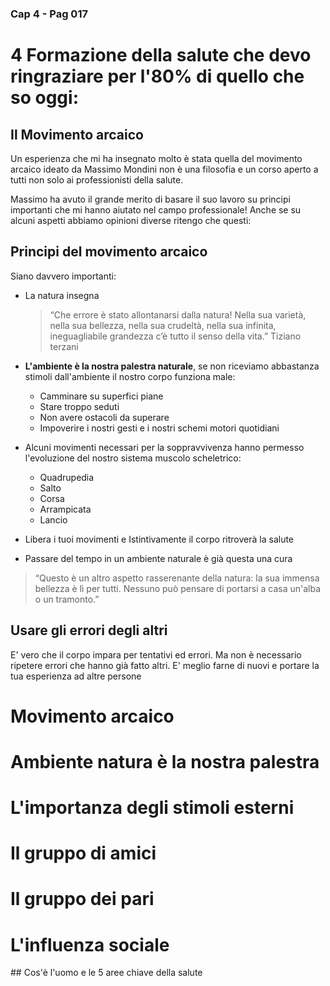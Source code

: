 ### Cap 4 - Pag 017

# 4 Formazione della salute che devo ringraziare per l'80% di quello che so oggi:

## Il Movimento arcaico

Un esperienza che mi ha insegnato molto è stata quella del movimento arcaico ideato da Massimo Mondini non è una filosofia e un corso aperto a tutti non solo ai professionisti della salute.

Massimo ha avuto il grande merito di basare il suo lavoro su principi importanti che mi hanno aiutato nel campo professionale!
Anche se su alcuni aspetti abbiamo opinioni diverse ritengo che questi:

## Principi del movimento arcaico

Siano davvero importanti:

- La natura insegna

  > “Che errore è stato allontanarsi dalla natura! Nella sua varietà, nella sua bellezza, nella sua crudeltà, nella sua infinita, ineguagliabile grandezza c’è tutto il senso della vita.”
  > Tiziano terzani

- **L'ambiente è la nostra palestra naturale**, se non riceviamo abbastanza stimoli dall'ambiente il nostro corpo funziona male:
  - Camminare su superfici piane
  - Stare troppo seduti
  - Non avere ostacoli da superare
  - Impoverire i nostri gesti e i nostri schemi motori quotidiani
- Alcuni movimenti necessari per la soppravvivenza hanno permesso l'evoluzione del nostro sistema muscolo scheletrico:
  - Quadrupedia
  - Salto
  - Corsa
  - Arrampicata
  - Lancio
- Libera i tuoi movimenti e Istintivamente il corpo ritroverà la salute
- Passare del tempo in un ambiente naturale è già questa una cura

> “Questo è un altro aspetto rasserenante della natura: la sua immensa bellezza è lì per tutti. Nessuno può pensare di portarsi a casa un'alba o un tramonto.”

## Usare gli errori degli altri

E' vero che il corpo impara per tentativi ed errori.
Ma non è necessario ripetere errori che hanno già fatto altri.
E' meglio farne di nuovi e portare la tua esperienza ad altre persone

# Movimento arcaico

# Ambiente natura è la nostra palestra

# L'importanza degli stimoli esterni

# Il gruppo di amici

# Il gruppo dei pari

# L'influenza sociale

## Cos'è l'uomo e le 5 aree chiave della salute

<!--stackedit_data:
eyJoaXN0b3J5IjpbMTYyMzM5NTk4N119
-->
